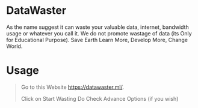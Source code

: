 # DataWaster
As the name suggest it can waste your valuable data, internet, bandwidth usage or whatever you call it.
We do not promote wastage of data (its Only for Educational Purpose).
Save Earth Learn More, Develop More, Change World.

# Usage 
> Go to this Website https://datawaster.ml/.
>
> Click on Start Wasting 
> Do Check Advance Options (if you wish)
